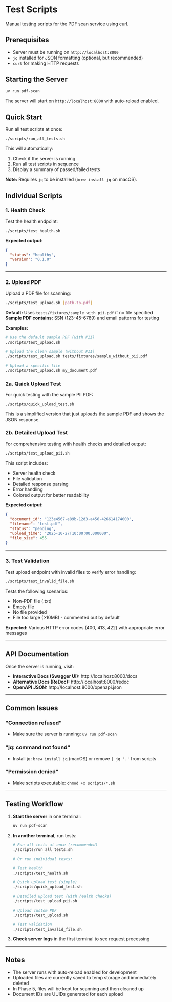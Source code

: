 # Test Scripts

Manual testing scripts for the PDF scan service using curl.

## Prerequisites

- Server must be running on `http://localhost:8000`
- `jq` installed for JSON formatting (optional, but recommended)
- `curl` for making HTTP requests

## Starting the Server

```bash
uv run pdf-scan
```

The server will start on `http://localhost:8000` with auto-reload enabled.

## Quick Start

Run all test scripts at once:

```bash
./scripts/run_all_tests.sh
```

This will automatically:
1. Check if the server is running
2. Run all test scripts in sequence
3. Display a summary of passed/failed tests

**Note:** Requires `jq` to be installed (`brew install jq` on macOS).

## Individual Scripts

### 1. Health Check

Test the health endpoint:

```bash
./scripts/test_health.sh
```

**Expected output:**
```json
{
  "status": "healthy",
  "version": "0.1.0"
}
```

---

### 2. Upload PDF

Upload a PDF file for scanning:

```bash
./scripts/test_upload.sh [path-to-pdf]
```

**Default:** Uses `tests/fixtures/sample_with_pii.pdf` if no file specified  
**Sample PDF contains:** SSN (123-45-6789) and email patterns for testing

**Examples:**
```bash
# Use the default sample PDF (with PII)
./scripts/test_upload.sh

# Upload the clean sample (without PII)
./scripts/test_upload.sh tests/fixtures/sample_without_pii.pdf

# Upload a specific file
./scripts/test_upload.sh my_document.pdf
```

### 2a. Quick Upload Test

For quick testing with the sample PII PDF:

```bash
./scripts/quick_upload_test.sh
```

This is a simplified version that just uploads the sample PDF and shows the JSON response.

### 2b. Detailed Upload Test

For comprehensive testing with health checks and detailed output:

```bash
./scripts/test_upload_pii.sh
```

This script includes:
- Server health check
- File validation
- Detailed response parsing
- Error handling
- Colored output for better readability

**Expected output:**
```json
{
  "document_id": "123e4567-e89b-12d3-a456-426614174000",
  "filename": "test.pdf",
  "status": "pending",
  "upload_time": "2025-10-27T10:00:00.000000",
  "file_size": 455
}
```

---

### 3. Test Validation

Test upload endpoint with invalid files to verify error handling:

```bash
./scripts/test_invalid_file.sh
```

Tests the following scenarios:
- Non-PDF file (.txt)
- Empty file
- No file provided
- File too large (>10MB) - commented out by default

**Expected:** Various HTTP error codes (400, 413, 422) with appropriate error messages

---

## API Documentation

Once the server is running, visit:

- **Interactive Docs (Swagger UI):** http://localhost:8000/docs
- **Alternative Docs (ReDoc):** http://localhost:8000/redoc
- **OpenAPI JSON:** http://localhost:8000/openapi.json

---

## Common Issues

### "Connection refused"
- Make sure the server is running: `uv run pdf-scan`

### "jq: command not found"
- Install jq: `brew install jq` (macOS) or remove `| jq '.'` from scripts

### "Permission denied"
- Make scripts executable: `chmod +x scripts/*.sh`

---

## Testing Workflow

1. **Start the server** in one terminal:
   ```bash
   uv run pdf-scan
   ```

2. **In another terminal**, run tests:
   ```bash
   # Run all tests at once (recommended)
   ./scripts/run_all_tests.sh
   
   # Or run individual tests:
   
   # Test health
   ./scripts/test_health.sh
   
   # Quick upload test (simple)
   ./scripts/quick_upload_test.sh
   
   # Detailed upload test (with health checks)
   ./scripts/test_upload_pii.sh
   
   # Upload custom PDF
   ./scripts/test_upload.sh
   
   # Test validation
   ./scripts/test_invalid_file.sh
   ```

3. **Check server logs** in the first terminal to see request processing

---

## Notes

- The server runs with auto-reload enabled for development
- Uploaded files are currently saved to temp storage and immediately deleted
- In Phase 5, files will be kept for scanning and then cleaned up
- Document IDs are UUIDs generated for each upload

